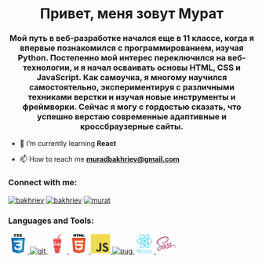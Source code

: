 <h1 align="center">Привет, меня зовут Мурат</h1>
<h3 align="center">Мой путь в веб-разработке начался еще в 11 классе, когда я впервые познакомился с программированием, изучая Python. Постепенно мой интерес переключился на веб-технологии, и я начал осваивать основы HTML, CSS и JavaScript. Как самоучка, я многому научился самостоятельно, экспериментируя с различными техниками верстки и изучая новые инструменты и фреймворки. Сейчас я могу с гордостью сказать, что успешно верстаю современные адаптивные и кроссбраузерные сайты.</h3>

- 🌱 I’m currently learning **React**

- 📫 How to reach me **muradbakhriev@gmail.com**

<h3 align="left">Connect with me:</h3>
<p align="left">
<a href="https://codepen.io/bakhriev" target="blank"><img align="center" src="https://raw.githubusercontent.com/rahuldkjain/github-profile-readme-generator/master/src/images/icons/Social/codepen.svg" alt="bakhriev" height="30" width="40" /></a>
<a href="https://t.me/nfithr" target="blank"><img align="center" src="https://raw.githubusercontent.com/rahuldkjain/github-profile-readme-generator/master/src/images/icons/Social/tg.svg" alt="bakhriev" height="30" width="40" /></a>  
<a href="https://www.leetcode.com/murat" target="blank"><img align="center" src="https://raw.githubusercontent.com/rahuldkjain/github-profile-readme-generator/master/src/images/icons/Social/leet-code.svg" alt="murat" height="30" width="40" /></a>
</p>

<h3 align="left">Languages and Tools:</h3>
<p align="left"> <a href="https://www.w3schools.com/css/" target="_blank" rel="noreferrer"> <img src="https://raw.githubusercontent.com/devicons/devicon/master/icons/css3/css3-original-wordmark.svg" alt="css3" width="40" height="40"/> </a> <a href="https://git-scm.com/" target="_blank" rel="noreferrer"> <img src="https://www.vectorlogo.zone/logos/git-scm/git-scm-icon.svg" alt="git" width="40" height="40"/> </a> <a href="https://gulpjs.com" target="_blank" rel="noreferrer"> <img src="https://raw.githubusercontent.com/devicons/devicon/master/icons/gulp/gulp-plain.svg" alt="gulp" width="40" height="40"/> </a> <a href="https://www.w3.org/html/" target="_blank" rel="noreferrer"> <img src="https://raw.githubusercontent.com/devicons/devicon/master/icons/html5/html5-original-wordmark.svg" alt="html5" width="40" height="40"/> </a> <a href="https://developer.mozilla.org/en-US/docs/Web/JavaScript" target="_blank" rel="noreferrer"> <img src="https://raw.githubusercontent.com/devicons/devicon/master/icons/javascript/javascript-original.svg" alt="javascript" width="40" height="40"/> </a> <a href="https://pugjs.org" target="_blank" rel="noreferrer"> <img src="https://cdn.worldvectorlogo.com/logos/pug.svg" alt="pug" width="40" height="40"/> </a> <a href="https://reactjs.org/" target="_blank" rel="noreferrer"> <img src="https://raw.githubusercontent.com/devicons/devicon/master/icons/react/react-original-wordmark.svg" alt="react" width="40" height="40"/> </a> <a href="https://sass-lang.com" target="_blank" rel="noreferrer"> <img src="https://raw.githubusercontent.com/devicons/devicon/master/icons/sass/sass-original.svg" alt="sass" width="40" height="40"/> </a> </p>
